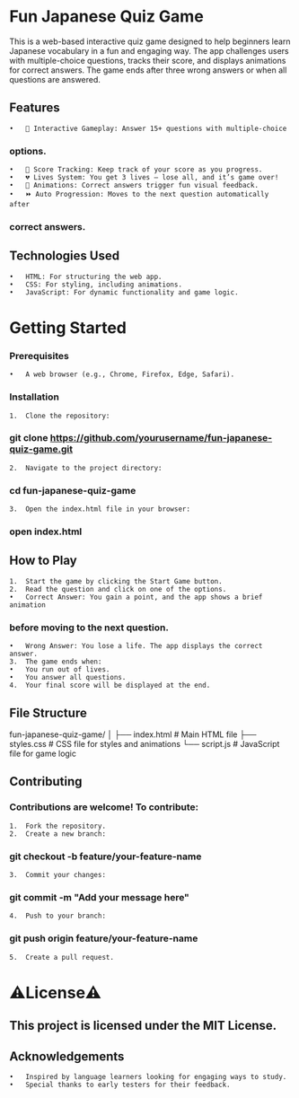 # **Fun Japanese Quiz Game**

This is a web-based interactive quiz game designed to help beginners learn Japanese vocabulary in a fun and engaging way. The app challenges users with multiple-choice questions, tracks their score, and displays animations for correct answers. The game ends after three wrong answers or when all questions are answered.

## Features

	•	🌟 Interactive Gameplay: Answer 15+ questions with multiple-choice 
### options.
	•	🎉 Score Tracking: Keep track of your score as you progress.
	•	💔 Lives System: You get 3 lives — lose all, and it’s game over!
	•	🎨 Animations: Correct answers trigger fun visual feedback.
	•	⏩ Auto Progression: Moves to the next question automatically after 
### correct answers.

## Technologies Used

	•	HTML: For structuring the web app.
	•	CSS: For styling, including animations.
	•	JavaScript: For dynamic functionality and game logic.

# Getting Started

### Prerequisites

	•	A web browser (e.g., Chrome, Firefox, Edge, Safari).

### Installation

	1.	Clone the repository:

### git clone https://github.com/yourusername/fun-japanese-quiz-game.git


	2.	Navigate to the project directory:

### cd fun-japanese-quiz-game


	3.	Open the index.html file in your browser:

### open index.html

## How to Play

	1.	Start the game by clicking the Start Game button.
	2.	Read the question and click on one of the options.
	•	Correct Answer: You gain a point, and the app shows a brief animation 
### before moving to the next question.
	•	Wrong Answer: You lose a life. The app displays the correct answer.
	3.	The game ends when:
	•	You run out of lives.
	•	You answer all questions.
	4.	Your final score will be displayed at the end.

## File Structure

fun-japanese-quiz-game/
│
├── index.html      # Main HTML file
├── styles.css      # CSS file for styles and animations
└── script.js       # JavaScript file for game logic

## Contributing

### Contributions are welcome! To contribute:
	1.	Fork the repository.
	2.	Create a new branch:

### git checkout -b feature/your-feature-name


	3.	Commit your changes:

### git commit -m "Add your message here"


	4.	Push to your branch:

### git push origin feature/your-feature-name


	5.	Create a pull request.

# **⚠️License⚠️**

## This project is licensed under the **MIT License.**

## Acknowledgements

	•	Inspired by language learners looking for engaging ways to study.
	•	Special thanks to early testers for their feedback.